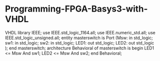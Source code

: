 # Programming-FPGA-Basys3-with-VHDL
VHDL 
library IEEE;
use IEEE.std_logic_1164.all;
use IEEE.numeric_std.all;
use IEEE.std_logic_unsigned.all;
entity masterswitch is
Port (Msw: in std_logic;
sw1: in std_logic;
sw2: in std_logic;
LED1: out std_logic;
LED2: out std_logic );
end masterswitch;
architecture Behavioral of masterswitch is
begin
LED1 <= Msw And sw1;
LED2 <= Msw And sw2;
end Behavioral;
